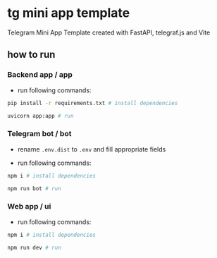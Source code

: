 # tg mini app template

Telegram Mini App Template created with FastAPI, telegraf.js and Vite

## how to run

### Backend app / app

- run following commands:

```sh
pip install -r requirements.txt # install dependencies

uvicorn app:app # run
```

### Telegram bot / bot

- rename `.env.dist` to `.env` and fill appropriate fields

- run following commands:

```sh
npm i # install dependencies

npm run bot # run
```

### Web app / ui

- run following commands:

```sh
npm i # install dependencies

npm run dev # run
```